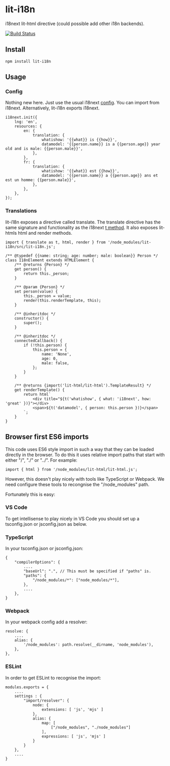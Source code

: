 # lit-i18n
i18next lit-html directive (could possible add other i18n backends).

[![Build Status](https://dev.azure.com/colscott/lit-i18n/_apis/build/status/colscott.lit-i18n?branchName=master)](https://dev.azure.com/colscott/lit-i18n/_build/latest?definitionId=2&branchName=master)

## Install
    npm install lit-i18n
## Usage
### Config
Nothing new here. Just use the usual i18next [config](https://www.i18next.com/overview/configuration-options). You can import from i18next. Alternatively, lit-i18n exports i18next.

    i18next.init({
        lng: 'en',
        resources: {
            en: {
                translation: {
                    whatishow: '{{what}} is {{how}}',
                    datamodel: '{{person.name}} is a {{person.age}} year old and is male: {{person.male}}',
                },
            },
            fr: {
                translation: {
                    whatishow: '{{what}} est {{how}}',
                    datamodel: '{{person.name}} a {{person.age}} ans et est un homme: {{person.male}}',
                },
            },
        },
    });

### Translations
lit-i18n exposes a directive called translate. The translate directive has the same signature and functionality as the i18next [t method](https://www.i18next.com/overview/api#t). It also exposes lit-htmls html and render methods.
    
    import { translate as t, html, render } from '/node_modules/lit-i18n/src/lit-i18n.js';

    /** @typedef {{name: string; age: number; male: boolean}} Person */
    class I18nElement extends HTMLElement {
        /** @returns {Person} */
        get person() {
            return this._person;
        }

        /** @param {Person} */
        set person(value) {
            this._person = value;
            render(this.renderTemplate, this);
        }

        /** @inheritdoc */
        constructor() {
            super();
        }

        /** @inheritdoc */
        connectedCallback() {
            if (!this.person) {
                this.person = {
                    name: 'None',
                    age: 0,
                    male: false,
                };
            }
        }

        /** @returns {import('lit-html/lit-html').TemplateResult} */
        get renderTemplate() {
            return html`
                <div title="${t('whatishow', { what: 'i18next', how: 'great' })}"></div>
                <span>${t('datamodel', { person: this.person })}</span>
            `;
        }
    }

## Browser first ES6 imports
This code uses ES6 style import in such a way that they can be loaded directly in the browser. To do this it uses relative import paths that start with either "/", "./" or "../".
For example:

    import { html } from '/node_modules/lit-html/lit-html.js';

However, this doesn't play nicely with tools like TypeScript or Webpack. We need configure these tools to recongnise the "/node_modules" path.

Fortunately this is easy:

### VS Code
To get intellisense to play nicely in VS Code you should set up a tsconfig.json or jsconfig.json as below.

### TypeScript
In your tsconfig.json or jsconfig.json:

    {
        "compilerOptions": {
            ....
            "baseUrl": ".", // This must be specified if "paths" is.
            "paths": {
                "/node_modules/*": ["node_modules/*"],
            },
            ....
        },
    }

### Webpack
In your webpack config add a resolver:

    resolve: {
        ....
        alias: {
            '/node_modules': path.resolve(__dirname, 'node_modules'),
        },
    },

### ESLint
In order to get ESLint to recognise the import:

    modules.exports = {
        ....
        settings : {
            "import/resolver": {
                node: {
                    extensions: [ 'js', 'mjs' ]
                },
                alias: {
                    map: [
                        ["/node_modules", "./node_modules"]
                    ],
                    expressions: [ 'js', 'mjs' ]
                }
            }
        },
        ....
    }